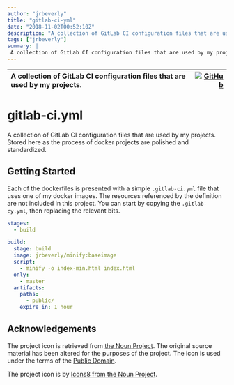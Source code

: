```yaml
---
author: "jrbeverly"
title: "gitlab-ci-yml"
date: "2018-11-02T00:52:10Z"
description: "A collection of GitLab CI configuration files that are used by my projects."
tags: ["jrbeverly"]
summary: |
 A collection of GitLab CI configuration files that are used by my projects. Stored here as the process of docker projects are polished and standardized.
---
```


| A collection of GitLab CI configuration files that are used by my projects. | [![GitHub](https://img.shields.io/badge/GitHub-%23121011.svg?logo=github&logoColor=white)](https://github.com/jrbeverly/gitlab-ci-yml) |
| :-------- | -------: |


# gitlab-ci.yml

A collection of GitLab CI configuration files that are used by my projects. Stored here as the process of docker projects are polished and standardized.

## Getting Started

Each of the dockerfiles is presented with a simple `.gitlab-ci.yml` file that uses one of my docker images. The resources referenced by the definition are not included in this project. You can start by copying the `.gitlab-cy.yml`, then replacing the relevant bits.

```yaml
stages:
  - build

build:
  stage: build
  image: jrbeverly/minify:baseimage
  script:
    - minify -o index-min.html index.html
  only:
    - master
  artifacts:
    paths:
      - public/
    expire_in: 1 hour
```

## Acknowledgements

The project icon is retrieved from [the Noun Project](docs/icon/icon.json). The original source material has been altered for the purposes of the project. The icon is used under the terms of the [Public Domain](https://creativecommons.org/publicdomain/zero/1.0/).

The project icon is by [Icons8 from the Noun Project](https://thenounproject.com/term/survey/50371/).